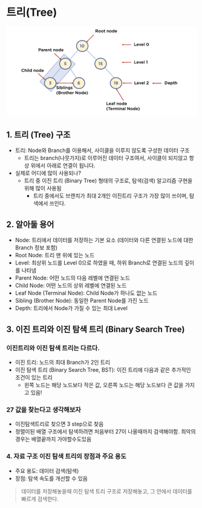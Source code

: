 # 트리(Tree)

![tree](../img/data-structure/tree.png)

## 1. 트리 (Tree) 구조

- 트리: Node와 Branch를 이용해서, 사이클을 이루지 않도록 구성한 데이터 구조
    - 트리는 branch(나뭇가지)로 이루어진 데이터 구조여서, 사이클이 되지않고 항상 위에서 아래로 연결이 됩니다.
- 실제로 어디에 많이 사용되나?
    - 트리 중 이진 트리 (Binary Tree) 형태의 구조로, 탐색(검색) 알고리즘 구현을 위해 많이 사용됨
        - 트리 중에서도 브랜치가 최대 2개인 이진트리 구조가 가장 많이 쓰이며, 탐색에서 쓰인다.

## 2. 알아둘 용어

- Node: 트리에서 데이터를 저장하는 기본 요소 (데이터와 다른 연결된 노드에 대한 Branch 정보 포함)
- Root Node: 트리 맨 위에 있는 노드
- Level: 최상위 노드를 Level 0으로 하였을 때, 하위 Branch로 연결된 노드의 깊이를 나타냄
- Parent Node: 어떤 노드의 다음 레벨에 연결된 노드
- Child Node: 어떤 노드의 상위 레벨에 연결된 노드
- Leaf Node (Terminal Node): Child Node가 하나도 없는 노드
- Sibling (Brother Node): 동일한 Parent Node를 가진 노드
- Depth: 트리에서 Node가 가질 수 있는 최대 Level

## 3. 이진 트리와 이진 탐색 트리 (Binary Search Tree)

### 이진트리와 이진 탐색 트리는 다르다.

- 이진 트리: 노드의 최대 Branch가 2인 트리
- 이진 탐색 트리 (Binary Search Tree, BST): 이진 트리에 다음과 같은 추가적인 조건이 있는 트리
    - 왼쪽 노드는 해당 노드보다 작은 값, 오른쪽 노드는 해당 노드보다 큰 값을 가지고 있음!

### 27 값을 찾는다고 생각해보자

- 이진탐색트리로 찾으면 3 step으로 찾음
- 정렬이된 배열 구조에서 탐색하려면 처음부터 27이 나올때까지 검색해야함. 최악의경우는 배열끝까지 가야할수도있음

### 4. 자료 구조 이진 탐색 트리의 장점과 주요 용도

- 주요 용도: 데이터 검색(탐색)
- 장점: 탐색 속도를 개선할 수 있음

> 데이터를 저장해놓을때 이진 탐색 트리 구조로 저장해놓고, 그 안에서 데이터를 빠르게 검색한다.
